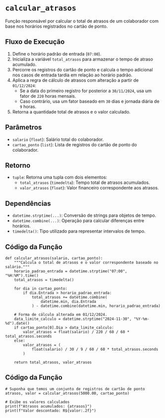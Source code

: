 # `calcular_atrasos`

Função responsável por calcular o total de atrasos de um colaborador com base nos horários registrados no cartão de ponto.

## Fluxo de Execução

1. Define o horário padrão de entrada (`07:00`).
2. Inicializa a variável `total_atrasos` para armazenar o tempo de atraso acumulado.
3. Percorre os registros do cartão de ponto e calcula o tempo adicional nos casos de entrada tardia em relação ao horário padrão.
4. Aplica a regra de cálculo de atrasos com alteração a partir de `01/12/2024`:
   - Se a data do primeiro registro for posterior a `30/11/2024`, usa um fator de `220` horas mensais.
   - Caso contrário, usa um fator baseado em `30` dias e jornada diária de `9` horas.
5. Retorna a quantidade total de atrasos e o valor calculado.

## Parâmetros

- `salario` (`float`): Salário total do colaborador.
- `cartao_ponto` (`list`): Lista de registros do cartão de ponto do colaborador.

## Retorno

- `tuple`: Retorna uma tupla com dois elementos:
  - `total_atrasos` (`timedelta`): Tempo total de atrasos acumulados.
  - `valor_atrasos` (`float`): Valor financeiro correspondente aos atrasos.

## Dependências

- `datetime.strptime(...)`: Conversão de strings para objetos de tempo.
- `datetime.combine(...)`: Operação para calcular diferenças entre horários.
- `timedelta()`: Tipo utilizado para representar intervalos de tempo.

## Código da Função

```{py3 linenums="1"}
def calcular_atrasos(salario, cartao_ponto):
    """Calcula o total de atrasos e o valor correspondente baseado no salário."""
    horario_padrao_entrada = datetime.strptime("07:00", "%H:%M").time()
    total_atrasos = timedelta()

    for dia in cartao_ponto:
        if dia.Entrada > horario_padrao_entrada:
            total_atrasos += datetime.combine(
                datetime.min, dia.Entrada
            ) - datetime.combine(datetime.min, horario_padrao_entrada)

    # Forma de cálculo alterada em 01/12/2024.
    data_limite_calculo = datetime.strptime("2024-11-30", "%Y-%m-%d").date()
    if cartao_ponto[0].Dia > data_limite_calculo:
        valor_atrasos = float(salario) / 220 / 60 / 60 * total_atrasos.seconds
    else:
        valor_atrasos = (
            float(salario) / 30 / 9 / 60 / 60 * total_atrasos.seconds
        )

    return total_atrasos, valor_atrasos
```

## Código da Função

```{py3 linenums="1"}
# Suponha que temos um conjunto de registros de cartão de ponto
atrasos, valor = calcular_atrasos(5000.00, cartao_ponto)

# Exibe os valores calculados
print(f"Atrasos acumulados: {atrasos}")
print(f"Valor descontado: R${valor:.2f}")
```
